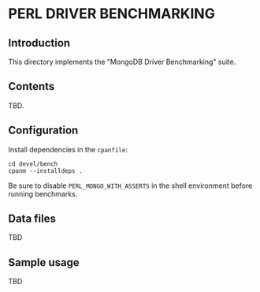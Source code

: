 PERL DRIVER BENCHMARKING
========================

Introduction
------------

This directory implements the "MongoDB Driver Benchmarking" suite.

Contents
--------

TBD.

Configuration
-------------

Install dependencies in the `cpanfile`:

    cd devel/bench
    cpanm --installdeps .

Be sure to disable `PERL_MONGO_WITH_ASSERTS` in the shell environment
before running benchmarks.

Data files
----------

TBD

Sample usage
------------

TBD
